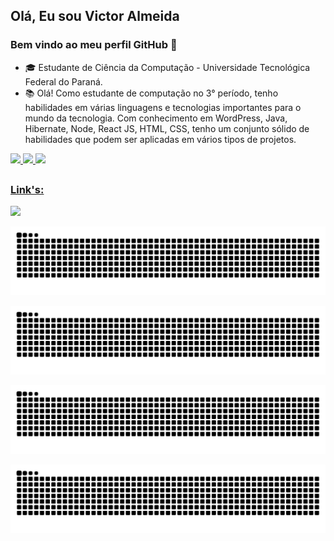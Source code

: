 ## Olá, Eu sou Victor Almeida <!--![V](https://visitor-badge.glitch.me/badge?page_id=victoralmeidaa.id&left_color=grey&right_color=blue)-->
### Bem vindo ao meu perfil GitHub 👋 

- 🎓 Estudante de Ciência da Computação - Universidade Tecnológica Federal do Paraná.
- 📚 Olá! Como estudante de computação no 3° período, tenho habilidades em várias linguagens e tecnologias importantes para o mundo da tecnologia. Com conhecimento em      WordPress, Java, Hibernate, Node, React JS, HTML, CSS, tenho um conjunto sólido de habilidades que podem ser aplicadas em vários tipos de projetos.

   
   
   
 <div>
  <a href="https://github.com/victoralmeidaa">
  <img height="200em" src="https://github-readme-stats.vercel.app/api?username=victoralmeidaa&show_icons=true&theme=dracula&include_all_commits=true&count_private=true"/>
  <img height="200em" src="https://github-readme-stats.vercel.app/api/top-langs/?username=victoralmeidaa&&layout=compact&langs_count=7&theme=dracula"/>
  <img height="300em" src="https://github-readme-stats.vercel.app/api/top-langs/?username=victoralmeidaa&theme=dracula"/>
</div>

 ##
 ### Link's:
 
<div> 
<a href="https://www.instagram.com/vict_5/" target="_blank"><img src="https://img.shields.io/badge/-Instagram-%23E4405F?style=for-the-badge&logo=instagram&logoColor=white" target="_blank"></a>
<!--<a href="https://www.twitch.tv/breezebrx" target="_blank"><img src="https://img.shields.io/badge/Twitch-9146FF?style=for-the-badge&logo=twitch&logoColor=white" target="_blank"></a>
<a href="https://discord.gg/nUSdJVGZ" target="_blank"><img src="https://img.shields.io/badge/Discord-7289DA?style=for-the-badge&logo=discord&logoColor=white" target="_blank"></a> 
<a href="mailto:victordealmeida5@gmail.com"><img src="https://img.shields.io/badge/-Gmail-%23333?style=for-the-badge&logo=gmail&logoColor=white" target="_blank"></a>
<a href="https://www.linkedin.com/in/" target="_blank"><img src="https://img.shields.io/badge/-LinkedIn-%230077B5?style=for-the-badge&logo=linkedin&logoColor=white" target="_blank"></a> -->
<div align="center">
   
   ![Snake animation](https://github.com/victoralmeidaa/victoralmeidaa/blob/output/github-contribution-grid-snake.svg)

   ![Snake animation](https://raw.githubusercontent.com/victoralmeidaa/victoralmeidaa/output/github-contribution-grid-snake.svg)

   <p align="center">
     <img src="https://raw.githubusercontent.com/victoralmeidaa/victoralmeidaa/output/github-contribution-grid-snake.svg" alt="Snake animation" />
   </p>

   <p align="center">
     <img src="https://raw.githubusercontent.com/victoralmeidaa/victoralmeidaa/output/github-contribution-grid-snake-dark.svg?palette=github-dark" alt="Snake animation" />
   </p>


   


</div>
</div>
